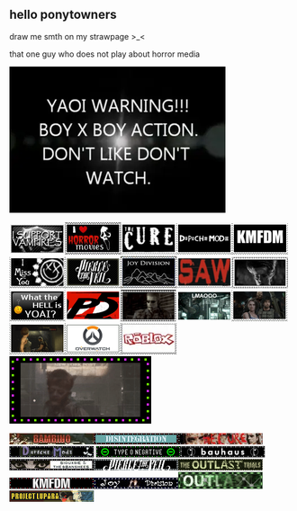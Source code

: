 ## hello ponytowners
draw me smth on my strawpage >_<

that one guy who does not play about horror media

<img src="yaoi.png">

<img src="tumblr_d2088436b706f4b59818b44388d6dafa_86fc54d5_100.png"><img src="tumblr_67a6081f8f01d95b6303021d4ddf59ce_527d75d8_100.png"><img src="tumblr_bf3ba5a44cf069dc777150c1cd7f6132_7d099616_100.png"><img src="68747470733a2f2f676966636974792e63617272642e636f2f6173736574732f696d616765732f67616c6c6572793233362f33653135623664612e706e673f763d3236646666616235.png"><img src="kmfdm.png"><img src="blink.jpg"><img src="pierce.webp"><img src="joydivision.jpg"><img src="68747470733a2f2f696d616765732d7769786d702d6564333061383662386334636138383737373335393463322e7769786d702e636f6d2f662f38663539363762392d666338342d343566362d613963332d333933386266626137323.png"><img src="tumblr_2c5e5a9c608553d3fa6dbc3853694ad6_7219f634_100.webp"><img src="tumblr_9245a15dad34f3b6bd5179908407ec73_ccf91077_100.jpg"><img src="tumblr_1df152b12ad6f62b47847045ca4a1104_f7a9b422_100.webp"><img src="tumblr_e2854672bb94f3e4dcbb20bef9d2c39a_d17d5689_100.webp"><img src="tumblr_24dfdb46187161691d44e7819e740221_2e00a49b_100.webp"><img src="tumblr_8a0633f3fe0555aa6d3aebb7ff269b02_fbab9b05_100.png"><img src="tumblr_ef112c34b85dc730cd5e77b6c829e7c9_baf42b6d_100.webp"><img src="tumblr_fa2b83ee30954357d1988de03de038aa_27b2a28f_100.png"><img src="tumblr_1120874b115fca85a6724efb6d3bb1ef_4811b7a0_100.jpg"><img src="tumblr_33af860148a574b09319c9d504fb6624_8c627478_400.webp">

<img src="bambino.gif"><img src="tumblr_3decb8532406178940a0d73783c6711c_56fe9ca9_250.webp"><img src="tc.webp"><img src="dm.webp">
<img src="typeo.webp"><img src="bauhaus.webp"><img src="siouxsie.webp"><img src="ptv.webp"><img src="outlasttrials.gif"><img src="ezgif.com-webp-to-gif-converter.gif"><img src="68747470733a2f2f65787465726e616c2d6d656469612e73706163656865792e6e65742f6d656469612f73503658412d3956546f50474b36485f2d46304242455f7a39694b6f372d677471485032723449762d5a4e343d2f687474707.gif"><img src="tumblr_bd3176808b11f7f821b3dd96efbba7c3_9c7f9450_250.webp"><img src="tumblr_443d76bdf1953ba2e74c730cb274138f_9da5312e_250.webp">
